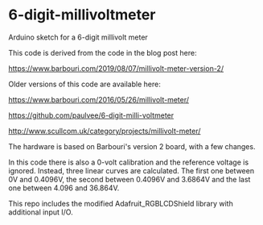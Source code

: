 # 6-digit-millivoltmeter
Arduino sketch for a 6-digit millivolt meter

This code is derived from the code in the blog post here: 

https://www.barbouri.com/2019/08/07/millivolt-meter-version-2/

Older versions of this code are available here:

https://www.barbouri.com/2016/05/26/millivolt-meter/
   
https://github.com/paulvee/6-digit-milli-voltmeter
   
http://www.scullcom.uk/category/projects/millivolt-meter/

The hardware is based on Barbouri's version 2 board, with a few changes.

In this code there is also a 0-volt calibration and the reference voltage is ignored.
Instead, three linear curves are calculated. The first one between 0V and 0.4096V, 
the second between 0.4096V and 3.6864V and the last one between 4.096 and 36.864V. 

This repo includes the modified Adafruit_RGBLCDShield library with additional input I/O.
